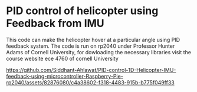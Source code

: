 # PID control of helicopter using Feedback from IMU
This code can make the helicopter hover at a particular angle using PID feedback system. The code is run on rp2040 under Professor Hunter Adams of Cornell University, for dowloading the necessary libraries visit the course website ece 4760 of cornell University



https://github.com/Siddhant-Ahlawat/PID-control-1D-Helicopter-IMU-feedback-using-microcontroller-Raspberry-Pie-rp2040/assets/82876080/c4a38602-f318-4483-915b-b775f049ff33




